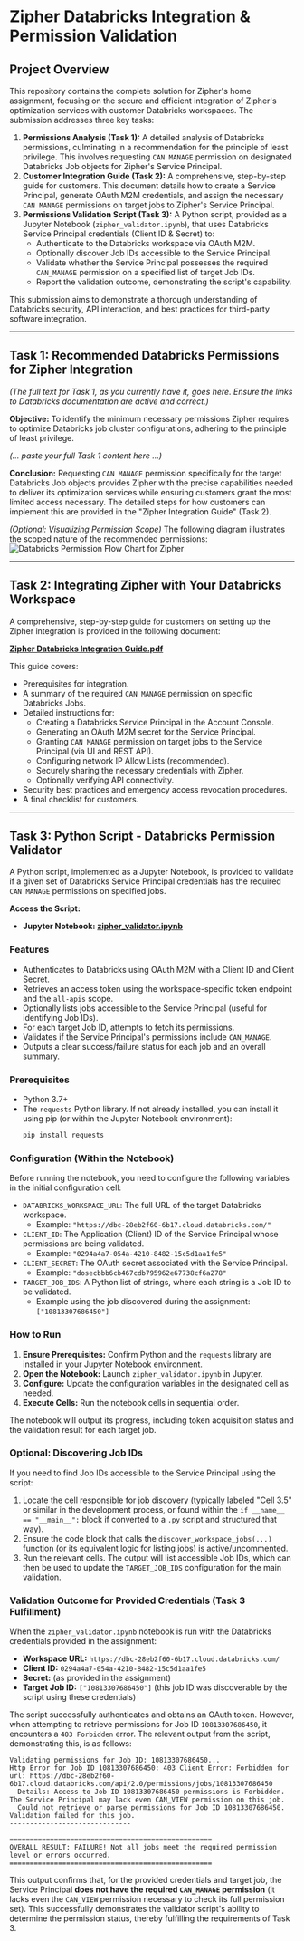 # Zipher Databricks Integration & Permission Validation

## Project Overview

This repository contains the complete solution for Zipher's home assignment, focusing on the secure and efficient integration of Zipher's optimization services with customer Databricks workspaces. The submission addresses three key tasks:

1.  **Permissions Analysis (Task 1):** A detailed analysis of Databricks permissions, culminating in a recommendation for the principle of least privilege. This involves requesting `CAN MANAGE` permission on designated Databricks Job objects for Zipher's Service Principal.
2.  **Customer Integration Guide (Task 2):** A comprehensive, step-by-step guide for customers. This document details how to create a Service Principal, generate OAuth M2M credentials, and assign the necessary `CAN MANAGE` permissions on target jobs to Zipher's Service Principal.
3.  **Permissions Validation Script (Task 3):** A Python script, provided as a Jupyter Notebook (`zipher_validator.ipynb`), that uses Databricks Service Principal credentials (Client ID & Secret) to:
    *   Authenticate to the Databricks workspace via OAuth M2M.
    *   Optionally discover Job IDs accessible to the Service Principal.
    *   Validate whether the Service Principal possesses the required `CAN_MANAGE` permission on a specified list of target Job IDs.
    *   Report the validation outcome, demonstrating the script's capability.

This submission aims to demonstrate a thorough understanding of Databricks security, API interaction, and best practices for third-party software integration.

---

## Task 1: Recommended Databricks Permissions for Zipher Integration

*(The full text for Task 1, as you currently have it, goes here. Ensure the links to Databricks documentation are active and correct.)*

**Objective:** To identify the minimum necessary permissions Zipher requires to optimize Databricks job cluster configurations, adhering to the principle of least privilege.

*(... paste your full Task 1 content here ...)*

**Conclusion:**
Requesting `CAN MANAGE` permission specifically for the target Databricks Job objects provides Zipher with the precise capabilities needed to deliver its optimization services while ensuring customers grant the most limited access necessary. The detailed steps for how customers can implement this are provided in the "Zipher Integration Guide" (Task 2).

*(Optional: Visualizing Permission Scope)*
The following diagram illustrates the scoped nature of the recommended permissions:
![Databricks Permission Flow Chart for Zipher](assets/image.png "Zipher's Recommended Permission Scope")

---

## Task 2: Integrating Zipher with Your Databricks Workspace

A comprehensive, step-by-step guide for customers on setting up the Zipher integration is provided in the following document:

**[Zipher Databricks Integration Guide.pdf](./Zipher_Databricks_Integration_Guide.pdf)**

This guide covers:
*   Prerequisites for integration.
*   A summary of the required `CAN MANAGE` permission on specific Databricks Jobs.
*   Detailed instructions for:
    *   Creating a Databricks Service Principal in the Account Console.
    *   Generating an OAuth M2M secret for the Service Principal.
    *   Granting `CAN MANAGE` permission on target jobs to the Service Principal (via UI and REST API).
    *   Configuring network IP Allow Lists (recommended).
    *   Securely sharing the necessary credentials with Zipher.
    *   Optionally verifying API connectivity.
*   Security best practices and emergency access revocation procedures.
*   A final checklist for customers.

---

## Task 3: Python Script - Databricks Permission Validator

A Python script, implemented as a Jupyter Notebook, is provided to validate if a given set of Databricks Service Principal credentials has the required `CAN MANAGE` permissions on specified jobs.

**Access the Script:**
*   **Jupyter Notebook: [zipher_validator.ipynb](./zipher_validator.ipynb)**

### Features

*   Authenticates to Databricks using OAuth M2M with a Client ID and Client Secret.
*   Retrieves an access token using the workspace-specific token endpoint and the `all-apis` scope.
*   Optionally lists jobs accessible to the Service Principal (useful for identifying Job IDs).
*   For each target Job ID, attempts to fetch its permissions.
*   Validates if the Service Principal's permissions include `CAN_MANAGE`.
*   Outputs a clear success/failure status for each job and an overall summary.

### Prerequisites

*   Python 3.7+
*   The `requests` Python library. If not already installed, you can install it using pip (or within the Jupyter Notebook environment):
    ```bash
    pip install requests
    ```

### Configuration (Within the Notebook)

Before running the notebook, you need to configure the following variables in the initial configuration cell:

*   `DATABRICKS_WORKSPACE_URL`: The full URL of the target Databricks workspace.
    *   Example: `"https://dbc-28eb2f60-6b17.cloud.databricks.com/"`
*   `CLIENT_ID`: The Application (Client) ID of the Service Principal whose permissions are being validated.
    *   Example: `"0294a4a7-054a-4210-8482-15c5d1aa1fe5"`
*   `CLIENT_SECRET`: The OAuth secret associated with the Service Principal.
    *   Example: `"dosecbbb6cb467cdb795962e67738cf6a278"`
*   `TARGET_JOB_IDS`: A Python list of strings, where each string is a Job ID to be validated.
    *   Example using the job discovered during the assignment: `["10813307686450"]`

### How to Run

1.  **Ensure Prerequisites:** Confirm Python and the `requests` library are installed in your Jupyter Notebook environment.
2.  **Open the Notebook:** Launch `zipher_validator.ipynb` in Jupyter.
3.  **Configure:** Update the configuration variables in the designated cell as needed.
4.  **Execute Cells:** Run the notebook cells in sequential order.

The notebook will output its progress, including token acquisition status and the validation result for each target job.

### Optional: Discovering Job IDs

If you need to find Job IDs accessible to the Service Principal using the script:
1.  Locate the cell responsible for job discovery (typically labeled "Cell 3.5" or similar in the development process, or found within the `if __name__ == "__main__":` block if converted to a `.py` script and structured that way).
2.  Ensure the code block that calls the `discover_workspace_jobs(...)` function (or its equivalent logic for listing jobs) is active/uncommented.
3.  Run the relevant cells. The output will list accessible Job IDs, which can then be used to update the `TARGET_JOB_IDS` configuration for the main validation.

### Validation Outcome for Provided Credentials (Task 3 Fulfillment)

When the `zipher_validator.ipynb` notebook is run with the Databricks credentials provided in the assignment:

*   **Workspace URL:** `https://dbc-28eb2f60-6b17.cloud.databricks.com/`
*   **Client ID:** `0294a4a7-054a-4210-8482-15c5d1aa1fe5`
*   **Secret:** (as provided in the assignment)
*   **Target Job ID:** `["10813307686450"]` (this job ID was discoverable by the script using these credentials)

The script successfully authenticates and obtains an OAuth token. However, when attempting to retrieve permissions for Job ID `10813307686450`, it encounters a `403 Forbidden` error. The relevant output from the script, demonstrating this, is as follows:

```text
Validating permissions for Job ID: 10813307686450...
Http Error for Job ID 10813307686450: 403 Client Error: Forbidden for url: https://dbc-28eb2f60-6b17.cloud.databricks.com/api/2.0/permissions/jobs/10813307686450
  Details: Access to Job ID 10813307686450 permissions is Forbidden. The Service Principal may lack even CAN_VIEW permission on this job.
  Could not retrieve or parse permissions for Job ID 10813307686450. Validation failed for this job.
------------------------------

==================================================
OVERALL RESULT: FAILURE! Not all jobs meet the required permission level or errors occurred.
==================================================
```

This output confirms that, for the provided credentials and target job, the Service Principal **does not have the required `CAN_MANAGE` permission** (it lacks even the `CAN_VIEW` permission necessary to check its full permission set). This successfully demonstrates the validator script's ability to determine the permission status, thereby fulfilling the requirements of Task 3.
